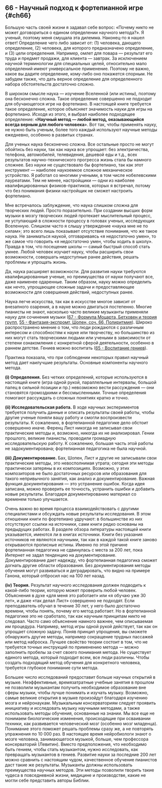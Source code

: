 ## 66 - Научный подход к фортепианной игре {#ch66}

Большую часть своей жизни я задавал себе вопрос: «Почему никто не может договориться о едином определении научного метода?». Я ученый, поэтому меня смущала эта дилемма. Наконец-то я нашел ответ! Определение чего либо зависит от: (1) человека, дающего определение, (2) человека, для которого предназначено определение, и (3) цели определения. Например, омлет для повара — результат его труда и предмет продажи, для клиента — завтрак. За исключением научной терминологии для специальных целей, относительно мало определений имеют универсальное применение. Поэтому не важно, какое вы дадите определение, кому-либо оно покажется спорным. Не забудем также, что дать верное определение для определенного набора обстоятельств достаточно сложно.

В широком смысле наука — изучение Вселенной (или истины), поэтому она бесконечно сложна. Такое определение совершенно не подходит для обучающегося игре на фортепиано. В настоящей книге требуется такое определение, которое объясняет значимость науки для игры на фортепиано. Исходя из этого, я выбрал наиболее подходящее определение: «**Научный метод — любой метод, оказывающийся всегда верным для любого человека**». Вот так, чтобы применять науку, не нужно быть ученым, более того каждый используют научные методы ежедневно, особенно в развитых странах.

Для ученых наука бесконечно сложна. Все остальные просто не могут обойтись без науки, так как наука все упрощает: без электричества, телефона, автомобилей, телевидения, дешевой еды и т.д., всех результатов научно-технического прогресса жизнь стала бы намного сложнее. Без науки не существовало бы фортепиано, так как этот инструмент — наиболее наукоемкое сложное механическое устройство. Я работал со многими учеными, в том числе нобелевскими лауреатами. Тем не менее, настройщики — одни из наиболее квалифицированных физиков-практиков, которых я встречал, потому что без понимания физики настройщик не сможет настроить фортепиано.

Мне встречалось заблуждение, что наука слишком сложна для творческих людей. Просто поразительно. При создании высших форм музыки в мозгу творческих людей протекает мыслительный процесс, не уступающий в сложности процессу в головах ученых, исследующих Вселенную. Слишком часто я слышу утверждение «наука мне не по силам»; это всего лишь показывает отсутствие понимания, что же такое наука. Не заниматься наукой, отговариваясь «я недостаточно умен», то же самое что говорить «я недостаточно умен, чтобы ходить в школу». Правда в том, что посещение школы — самый быстрый способ стать умнее. Любой человек изучает науку, чтобы расширить свои возможности, совершать недоступные ранее действия, решать проблемы и упрощать жизнь.

Да, наука расширяет возможности. Для развития науки требуются квалифицированные ученые, но преимущества от науки получают все, даже наименее одаренные. Таким образом, науку можно определить как нечто, упрощающее сложные задачи и предоставляющее возможности для совершения действий, недоступных ранее.

Наука легче искусства, так как в искусстве многое зависит от внезапного озарения, а в науке можно двигаться постепенно. Многие пианисты не знают, насколько часто великие музыканты применяли науку для сочинения музыки ([67 - Формула Моцарта, Бетховен и теория групп](#ch67), [55 - Фантазия-экспромт, Шопен, соч. 66, Полиритмия](#ch55)). Широко распространено мнение о том, что люди рождаются с различным интересом и способностям к науке или творчеству, но большинство из них могут стать творческими людьми или учеными в зависимости от степени ознакомления с конкретной сферой деятельности, особенно в раннем детстве. Гениев можно воспитать ([65 - Воспитание гениев](#ch65)).

Практика показала, что при соблюдении некоторых правил научный метод дает наилучшие результаты. Основные компоненты научного метода.

**(i) Определения.** Без четких определений, которые используются в настоящей книге (игра одной рукой, параллельные интервалы, большой палец в сильной позиции и пр.) невозможно вести рассуждения — они становятся громоздкими и бессмысленными. Точные определения помогают рассуждать о сложных понятиях кратко и точно.

**(ii) Исследовательская работа.** В ходе научных экспериментов требуется получить данные и описать результаты своей работы, чтобы другие ученые поняли вашу работу и смогли воспроизвести результаты. К сожалению, в фортепианной педагогике дело обстоит совершенно иначе. Ференц Лист никогда не записывал свои практические методы и, возможно, никогда их не анализировал. Гении прошлого, великие пианисты, проводили громадную исследовательскую работу. К сожалению, большая часть этой работы не задокументирована; фортепианная педагогика не была научной.

**(iii) Документирование.** Бах, Шопен, Лист и другие не записывали свои практические методы, это невосполнимая утрата; сегодня эти методы практически затеряны в их композициях. Возможно, у этих композиторов не было достаточных ресурсов или образования для такого непривычного занятия, как анализ и документирование. Важная функция документирования — это устранение ошибок. Когда идея записана, можно проверить ее точность, устранить ошибки и добавить новые результаты. Благодаря документированию материал со временем только улучшается.

Очень важно во время процесса взаимодействовать с другими специалистами и обсуждать новые результаты исследования. В этом отношении книги по фортепиано удручают: в большинстве из них отсутствуют ссылки на источники, сами книги редко основаны на предыдущих работах. В разделе обзора литературы настоящей книги указывается, имеются ли в книгах источники. Книги без указания источников не являются научными, так как в каждой такой книге заново открываются прописные истины. Именно по этой причине фортепианная педагогика не сдвинулась с места за 200 лет, пока Интернет не задал тенденцию на документирование. Документирование дает надежду, что фортепианная педагогика сможет догнать другие области образования. Без документирования методы обучения могут развиваться и деградировать, что видно на примере Ганона, который отбросил нас на 100 лет назад.

**(iv) Теория.** Результат научного исследования должен подводить к какой-либо теории, которую может проверить любой человек. Объяснения в духе «для меня это работает» или «я обучаю уже 30 лет», и даже «так делал Лист» совершенно не подходят. Если преподаватель обучал в течение 30 лет, у него было достаточно времени, чтобы понять, почему его метод работает. Но в фортепианной педагогике это не сработало, так как научным принципам никто не следовал. Часто само объяснение намного важнее, чем описываемая им процедура. Например, метод игры одной рукой действует, так как он упрощает сложную задачу. Поняв принцип упрощения, вы сможете обнаружить другие методы, например сокращение трудных пассажей или метод наброска. Лучшее свойство теории состоит в том, что не требуется точных инструкций по применению метода — можно заполнить пробелы за счет своего понимания метода. Не существует единого метода, который подходит всем, все люди различны. Чтобы создать подходящий метод обучения для конкретного человека, требуется глубокое понимание сути метода.

Большее число исследований предоставит больше научных открытий в музыке. Неэффективные, времязатратные учебные занятия в прошлом не позволили музыкантам получить необходимое образование вне сферы музыки, чтобы лучше понимать и изучать музыку. Возможно, самые великие открытия в музыке произойдут благодаря изучению мозга и нейронаукам. Музыкальным консерваториям следует проявить инициативу и исследовать музыку научными методами, а также использовать методы обучения, основанные на знании. Мы все еще не понимаем биологические изменения, происходящие при осваивании техники, как развивается человеческий мозг (особенно мозг младенца). Понимание этого поможет решать проблемы сразу же, а не повторять упражнения по 10 000 раз. В настоящее время нейробиологи знают о мозге человека, занимающегося музыкой, больше, чем профессора консерваторий (Левитин). Вместо предположения, что необходимо быть гением, чтобы стать музыкантом, нужно исследовать, как превращать музыкантов в гениев. Развитие науки за последние 200 лет можно сравнить с настоящим чудом, качественное обучение пианистов даст такие же результаты. Музыканты должны использовать преимущества научных методов. Эти методы позволили творить такие чудеса в повседневной жизни, медицине и производстве, какие не могли себе представить авторы Библии.
